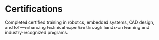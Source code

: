 # Certifications
Completed certified training in robotics, embedded systems, CAD design, and IoT—enhancing technical expertise through hands-on learning and industry-recognized programs.

